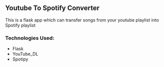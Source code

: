 ## Youtube To Spotify Converter
This is a flask app which can transfer songs from your youtube playlist into Spotify playlist

### Technologies Used:
* Flask
* YouTube_DL
* Spotipy